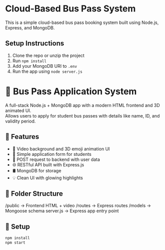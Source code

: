 # Cloud-Based Bus Pass System

This is a simple cloud-based bus pass booking system built using Node.js, Express, and MongoDB.
## Setup Instructions

1. Clone the repo or unzip the project
2. Run `npm install`
3. Add your MongoDB URI to `.env`
4. Run the app using `node server.js`
# 🚌 Bus Pass Application System

A full-stack Node.js + MongoDB app with a modern HTML frontend and 3D animated UI.  
Allows users to apply for student bus passes with details like name, ID, and validity period.

## 🚀 Features
- 🎥 Video background and 3D emoji animation UI
- 📝 Simple application form for students
- 📡 POST request to backend with user data
- 🌐 RESTful API built with Express.js
- 🛢️ MongoDB for storage
- 💡 Clean UI with glowing highlights

## 📂 Folder Structure
/public -> Frontend HTML + video
/routes -> Express routes
/models -> Mongoose schema
server.js -> Express app entry point



## 🔧 Setup

```bash
npm install
npm start
